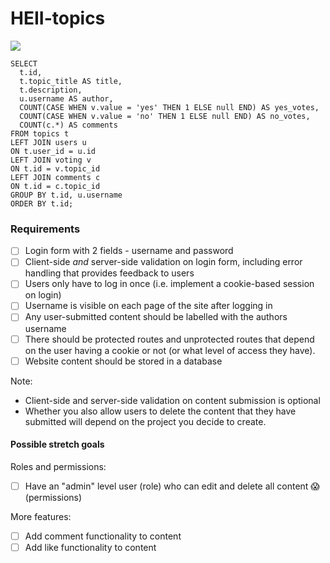 # HEII-topics

![](https://i.imgur.com/YKUeAqs.png)


```
SELECT
  t.id,
  t.topic_title AS title,
  t.description,
  u.username AS author,
  COUNT(CASE WHEN v.value = 'yes' THEN 1 ELSE null END) AS yes_votes,
  COUNT(CASE WHEN v.value = 'no' THEN 1 ELSE null END) AS no_votes,
  COUNT(c.*) AS comments
FROM topics t
LEFT JOIN users u
ON t.user_id = u.id
LEFT JOIN voting v
ON t.id = v.topic_id
LEFT JOIN comments c
ON t.id = c.topic_id
GROUP BY t.id, u.username
ORDER BY t.id;
```

### Requirements
+ [ ] Login form with 2 fields - username and password
+ [ ] Client-side _and_ server-side validation on login form, including error handling that provides feedback to users
+ [ ] Users only have to log in once (i.e. implement a cookie-based session on login)
+ [ ] Username is visible on each page of the site after logging in
+ [ ] Any user-submitted content should be labelled with the authors username
+ [ ] There should be protected routes and unprotected routes that depend on the user having a cookie or not (or what level of access they have).
+ [ ] Website content should be stored in a database

Note:
+ Client-side and server-side validation on content submission is optional
+ Whether you also allow users to delete the content that they have submitted will depend on the project you decide to create.

#### Possible stretch goals
Roles and permissions:
+ [ ] Have an "admin" level user (role) who can edit and delete all content :scream: (permissions)

More features:
+ [ ] Add comment functionality to content
+ [ ] Add like functionality to content
